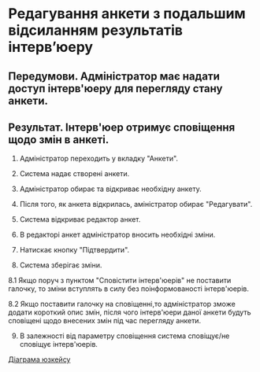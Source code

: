 # Редагування анкети з подальшим відсиланням результатів інтерв’юеру

## Передумови. Адміністратор має надати доступ інтерв'юеру для перегляду стану анкети.

## Результат. Інтерв'юер отримує сповіщення щодо змін в анкеті.

1. Адміністратор переходить у вкладку "Анкети".

2. Система надає створені анкети.

3. Адміністратор обирає та відкриває необхідну анкету.

4. Після того, як анкета відкрилась, аміністратор обирає "Редагувати".

5. Система відкриває редактор анкет.

6. В редакторі анкет адміністратор вносить необхідні зміни.

7. Натискає кнопку "Підтвердити".

8. Система зберігає зміни.

8.1 Якщо поруч з пунктом "Сповістити інтерв'юерів" не поставити галочку, то зміни вступлять в силу без поінформованості інтерв'юерів. 

8.2 Якщо поставити галочку на сповіщенні,то адміністратор зможе додати короткий опис змін, після чого інтерв'юери даної анкети будуть сповіщені щодо внесених змін під час перегляду анкети.  

9. В залежності від параметру сповіщення система сповіщує/не сповіщує інтерв'юерів.

[Діаграма юзкейсу](https://github.com/ip-85/System-Dynamics/blob/master/Doc/UMLDiagrams/scenarios/admin/Diagrams/UC3%20-%20Forms%20Editing.md)
